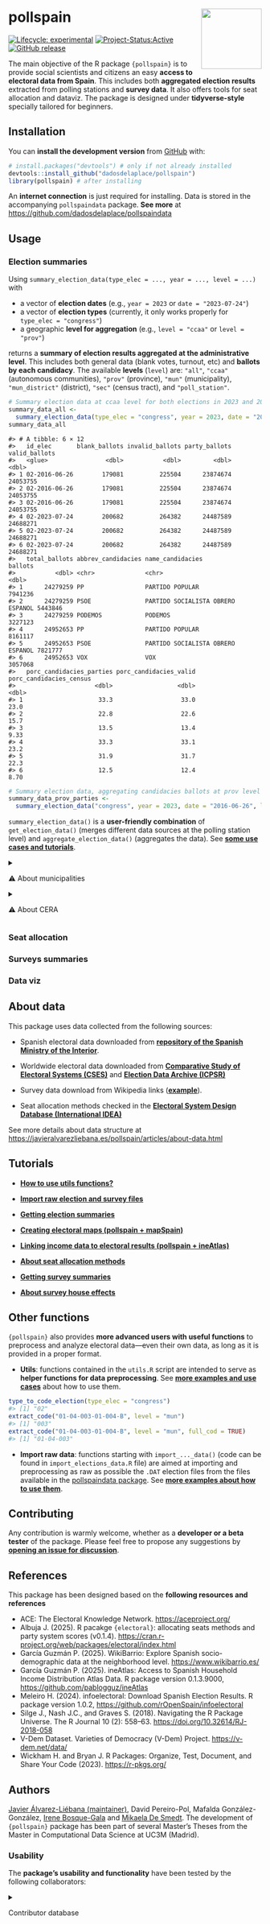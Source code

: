 
<!-- README.md is generated from README.Rmd. Please edit that file -->

# pollspain <img src="man/figures/pollspain_sticker.png" align="right" width="120"/>

<!-- badges: start -->

[![Lifecycle:
experimental](https://img.shields.io/badge/lifecycle-experimental-orange.svg)](https://lifecycle.r-lib.org/articles/stages.html#experimental)
[![Project-Status:Active](https://www.repostatus.org/badges/latest/active.svg)](https://www.repostatus.org/#active)
[![GitHub
release](https://img.shields.io/github/v/release/dadosdelaplace/pollspain)](https://github.com/dadosdelaplace/pollspain/releases)
<!-- badges: end -->

The main objective of the R package `{pollspain}` is to provide social
scientists and citizens an easy <span class="hl">**access to electoral data from
Spain**</span>. This includes both **aggregated election results**
extracted from polling stations and **survey data**. It also offers tools for seat allocation and
dataviz. The package is designed under
<span class="hl">**tidyverse-style**</span> specially tailored for
beginners.

## Installation

You can <span class="hl">**install the development version**</span> from
[GitHub](https://github.com/) with:

``` r
# install.packages("devtools") # only if not already installed
devtools::install_github("dadosdelaplace/pollspain")
library(pollspain) # after installing
```

An **internet connection** is just required for installing. Data is
stored in the accompanying `pollspaindata` package. **See more** at
<https://github.com/dadosdelaplace/pollspaindata>

## Usage

### Election summaries

Using `summary_election_data(type_elec = ..., year = ..., level = ...)`
with

- a vector of **election dates** (e.g., `year = 2023` or
  `date = "2023-07-24"`)
- a vector of **election types** (currently, it only works properly for
  `type_elec = "congress"`)
- a geographic **level for aggregation** (e.g., `level = "ccaa"` or
  `level = "prov"`)

returns a <span class="hl">**summary of election results aggregated at
the administrative level**</span>. This includes both general data
(blank votes, turnout, etc) and **ballots by each candidacy**. The
available <span class="hl">**levels**</span> (`level`) are: `"all"`,
`"ccaa"` (autonomous communities), `"prov"` (province), `"mun"`
(municipality), `"mun_district"` (district), `"sec"` (census tract), and
`"poll_station"`.

``` r
# Summary election data at ccaa level for both elections in 2023 and 2016
summary_data_all <-
  summary_election_data(type_elec = "congress", year = 2023, date = "2016-06-26")
summary_data_all
```

    #> # A tibble: 6 × 12
    #>   id_elec       blank_ballots invalid_ballots party_ballots valid_ballots
    #>   <glue>                <dbl>           <dbl>         <dbl>         <dbl>
    #> 1 02-2016-06-26        179081          225504      23874674      24053755
    #> 2 02-2016-06-26        179081          225504      23874674      24053755
    #> 3 02-2016-06-26        179081          225504      23874674      24053755
    #> 4 02-2023-07-24        200682          264382      24487589      24688271
    #> 5 02-2023-07-24        200682          264382      24487589      24688271
    #> 6 02-2023-07-24        200682          264382      24487589      24688271
    #>   total_ballots abbrev_candidacies name_candidacies                  ballots
    #>           <dbl> <chr>              <chr>                               <dbl>
    #> 1      24279259 PP                 PARTIDO POPULAR                   7941236
    #> 2      24279259 PSOE               PARTIDO SOCIALISTA OBRERO ESPANOL 5443846
    #> 3      24279259 PODEMOS            PODEMOS                           3227123
    #> 4      24952653 PP                 PARTIDO POPULAR                   8161117
    #> 5      24952653 PSOE               PARTIDO SOCIALISTA OBRERO ESPANOL 7821777
    #> 6      24952653 VOX                VOX                               3057068
    #>   porc_candidacies_parties porc_candidacies_valid porc_candidacies_census
    #>                      <dbl>                  <dbl>                   <dbl>
    #> 1                     33.3                   33.0                   23.0 
    #> 2                     22.8                   22.6                   15.7 
    #> 3                     13.5                   13.4                    9.33
    #> 4                     33.3                   33.1                   23.2 
    #> 5                     31.9                   31.7                   22.3 
    #> 6                     12.5                   12.4                    8.70

``` r
# Summary election data, aggregating candidacies ballots at prov level
summary_data_prov_parties <-
  summary_election_data("congress", year = 2023, date = "2016-06-26", level = "prov")
```

`summary_election_data()` is a **user-friendly combination** of
`get_election_data()` (merges different data sources at the polling
station level) and `aggregate_election_data()` (aggregates the data).
See [**some use cases and
tutorials**](https://javieralvarezliebana.es/pollspain/#tutorials).

<details>

<summary>

⚠️ About municipalities
</summary>

The municipality data (names and codes) were **extracted from the
version published by the National Statistics Institute (INE) on February
6, 2025**. Over the years, various municipal mergers have taken place in
Spain, which means that not all elections feature the same set of
municipalities or the same identifying codes. In order to unify and
standardize the results provided to users, all output tables refer to
the most recent municipality recoding by the Spanish National Statistics
Institute (INE). The helper function `recod_mun()` transparently returns
the updated code based on that recoding, reassigning codes for merged
municipalities accordingly.

Data extracted from
<https://www.ine.es/daco/daco42/codmun/codmun20/20codmun.xlsx>.
</details>

<details>

<summary>

⚠️ About CERA
</summary>

According to the National Statistics Institute (INE) «the electoral roll
contains the registration of those who meet the requirements to be
voters and are not definitively or temporarily deprived of the right to
vote. The electoral roll is composed of:

- The electoral roll of Spanish citizens residing in Spain (CER).
- The **electoral roll of Spanish citizens residing abroad (CERA)**.

The electoral roll of residents in Spain who are nationals of countries
with Agreements for municipal elections (CERE Agreements), and the
electoral roll of citizens of the European Union residing in Spain for
municipal and European Parliament elections (CERE EU)».

**CERA-related data is provided at the provincial constituency level**.
These votes are aggregated with the rest when `level = "all"`,
`level = "ccaa"`, or `level = "prov"`. At any lower level of
aggregation, 52 additional rows—one for each province—are included (for
example, when aggregating data at the municipal level, the result
includes as many rows as there are municipalities plus 52 «CERA
municipalities»).

</details>

### Seat allocation

### Surveys summaries

### Data viz

<!--
* barras ordenadas a más a menos (con colores)
* ggparlament
* encuestas + promedio
* barras con resultados + encuestas encima
* barras con % de voto vs %escaños?
* mapa
* ¿algún lollipop para mostrar housing efects? con flechas y eso.
-->

## About data

This package uses data collected from the following sources:

- Spanish electoral data downloaded from [**repository of the Spanish
  Ministry of the
  Interior**](https://infoelectoral.interior.gob.es/es/elecciones-celebradas/area-de-descargas/).

- Worldwide electoral data downloaded from [**Comparative Study of
  Electoral Systems (CSES)**](https://cses.org/data-download/) and
  [**Election Data Archive (ICPSR)**](https://electiondataarchive.org/)

- Survey data download from Wikipedia links
  ([**example**](https://en.wikipedia.org/wiki/Opinion_polling_for_the_2023_Spanish_general_election)).

- Seat allocation methods checked in the [**Electoral System Design
  Database (International
  IDEA)**](https://www.idea.int/data-tools/data/electoral-system-design)

See more details about data structure at
<https://javieralvarezliebana.es/pollspain/articles/about-data.html>

## Tutorials

- [**How to use utils
  functions?**](https://javieralvarezliebana.es/pollspain/articles/utils.html)

- [**Import raw election and survey files**](...)

- [**Getting election summaries**](...)

- [**Creating electoral maps (pollspain + mapSpain)**](...)

- [**Linking income data to electoral results (pollspain +
  ineAtlas)**](...)

- [**About seat allocation methods**](...)

- [**Getting survey summaries**](...)

- [**About survey house effects**](...)

## Other functions

`{pollspain}` also provides <span class="hl">**more advanced users with
useful functions**</span> to preprocess and analyze electoral data—even
their own data, as long as it is provided in a proper format.

- <span class="hl">**Utils**</span>: functions contained in the
  `utils.R` script are intended to serve as **helper functions for data
  preprocessing**. See [**more examples and use
  cases**](https://javieralvarezliebana.es/pollspain/articles/utils.html)
  about how to use them.

``` r
type_to_code_election(type_elec = "congress")
#> [1] "02"
extract_code("01-04-003-01-004-B", level = "mun")
#> [1] "003"
extract_code("01-04-003-01-004-B", level = "mun", full_cod = TRUE)
#> [1] "01-04-003"
```

- <span class="hl">**Import raw data**</span>: functions starting with
  `import_..._data()` (code can be found in `import_elections_data.R`
  file) are aimed at importing and preprocessing as raw as possible the
  `.DAT` election files from the files available in the [pollspaindata
  package](https://github.com/dadosdelaplace/pollspaindata). See [**more
  examples about how to use them**](...).

## Contributing

Any contribution is warmly welcome, whether as a **developer or a beta
tester** of the package. Please feel free to propose any suggestions by
[**opening an issue for
discussion**](https://github.com/dadosdelaplace/pollspain/issues).

## References

This package has been designed based on the **following resources and
references**

- ACE: The Electoral Knowledge Network. <https://aceproject.org/>
- Albuja J. (2025). R pacakge `{electoral}`: allocating seats methods
  and party system scores (v0.1.4).
  <https://cran.r-project.org/web/packages/electoral/index.html>
- García Guzmán P. (2025). WikiBarrio: Explore Spanish socio-demographic
  data at the neighborhood level. <https://www.wikibarrio.es/>
- García Guzmán P. (2025). ineAtlas: Access to Spanish Household Income
  Distribution Atlas Data. R package version 0.1.3.9000,
  <https://github.com/pablogguz/ineAtlas>
- Meleiro H. (2024). infoelectoral: Download Spanish Election Results. R
  package version 1.0.2, <https://github.com/rOpenSpain/infoelectoral>
- Silge J., Nash J.C., and Graves S. (2018). Navigating the R Package
  Universe. The R Journal 10 (2): 558–63.
  <https://doi.org/10.32614/RJ-2018-058>
- V-Dem Dataset. Varieties of Democracy (V-Dem) Project.
  <https://v-dem.net/data/>
- Wickham H. and Bryan J. R Packages: Organize, Test, Document, and
  Share Your Code (2023). <https://r-pkgs.org/>

## Authors

[Javier Álvarez-Liébana (maintainer)](https://javieralvarezliebana.es),
David Pereiro-Pol, Mafalda González-González, [Irene
Bosque-Gala](https://es.linkedin.com/in/irene-bosque-gala-701271293) and
[Mikaela De
Smedt](https://www.linkedin.com/in/mikaela-de-smedt-11179020a/?locale=en_US).
The development of `{pollspain}` package has been part of several
Master’s Theses from the Master in Computational Data Science at UC3M
(Madrid).

### Usability

The **package’s usability and functionality** have been tested by the
following collaborators:

<details>

<summary>

Contributor database
</summary>

| Contributor | R knowledge | Political science knowledge | Usability score | Functionality score |
|----|----|----|----|----|
| … | 9 | 9 | … | … |
| … | 9 | 2 | … | … |
| … | 5 | 9 | … | … |
| … | 6 | 7 | … | … |
| … | 2 | 3 | … | … |
| … | 6 | 1 | … | … |
| … | 10 | 7 | … | … |
| … | 2 | 8 | … | … |
| … | 5 | 5 | … | … |
| … | 10 | 3 | … | … |
| … | 3 | 9 | … | … |
| … | 9 | 5 | … | … |

</details>
